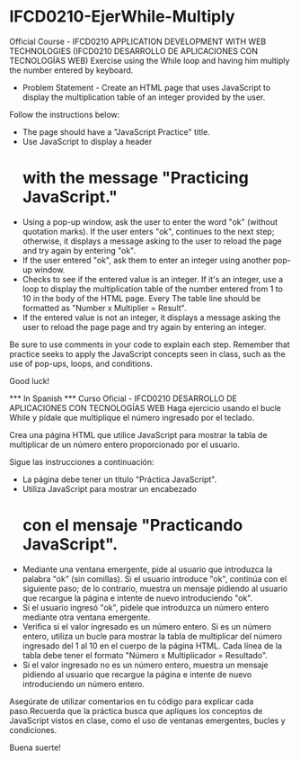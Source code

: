 # IFCD0210-EjerWhile-Multiply
Official Course - IFCD0210 APPLICATION DEVELOPMENT WITH WEB TECHNOLOGIES (IFCD0210 DESARROLLO DE APLICACIONES CON TECNOLOGÍAS WEB)
Exercise using the While loop and having him multiply the number entered by keyboard.

- Problem Statement -
Create an HTML page that uses JavaScript to display the multiplication table of an integer provided by the user. 

Follow the instructions below:
- The page should have a "JavaScript Practice" title.
- Use JavaScript to display a header <h1> with the message "Practicing JavaScript."
- Using a pop-up window, ask the user to enter the word "ok" (without quotation marks). If the
  user enters "ok", continues to the next step; otherwise, it displays a message asking
  to the user to reload the page and try again by entering "ok".
- If the user entered "ok", ask them to enter an integer using another pop-up window.
- Checks to see if the entered value is an integer. If it's an integer, use a loop to
  display the multiplication table of the number entered from 1 to 10 in the body of the HTML page. Every
  The table line should be formatted as "Number x Multiplier = Result".
- If the entered value is not an integer, it displays a message asking the user to reload the
  page page and try again by entering an integer.

Be sure to use comments in your code to explain each step. Remember that practice seeks to
apply the JavaScript concepts seen in class, such as the use of pop-ups, loops, and conditions.

Good luck!

*** In Spanish ***
Curso Oficial - IFCD0210 DESARROLLO DE APLICACIONES CON TECNOLOGÍAS WEB
Haga ejercicio usando el bucle While y pídale que multiplique el número ingresado por el teclado.

Crea una página HTML que utilice JavaScript para mostrar la tabla de multiplicar de un número entero
proporcionado por el usuario. 

Sigue las instrucciones a continuación:
- La página debe tener un  título "Práctica JavaScript".
- Utiliza JavaScript para mostrar un encabezado <h1> con el mensaje "Practicando JavaScript".
- Mediante una ventana emergente, pide al usuario que introduzca la palabra "ok" (sin comillas). Si el
  usuario introduce "ok", continúa con el siguiente paso; de lo contrario, muestra un mensaje pidiendo
  al usuario que recargue la página e intente de nuevo introduciendo "ok".
- Si el usuario ingresó "ok", pídele que introduzca un número entero mediante otra ventana emergente.
- Verifica si el valor ingresado es un número entero. Si es un número entero, utiliza un bucle  para
  mostrar la tabla de multiplicar del número ingresado del 1 al 10 en el cuerpo de la página HTML. Cada
  línea de la tabla debe tener el formato "Número x Multiplicador = Resultado".
- Si el valor ingresado no es un número entero, muestra un mensaje  pidiendo al usuario que recargue la
  página e intente de nuevo introduciendo un número entero.

Asegúrate de utilizar comentarios en tu código para explicar cada paso.Recuerda que la práctica busca que
apliques los conceptos de JavaScript vistos en clase, como el uso de ventanas emergentes, bucles y condiciones.

Buena suerte!
